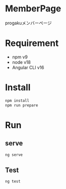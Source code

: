 # MemberPage

progakuメンバーページ

# Requirement

- npm v9
- node v18
- Angular CLI v16

# Install

```sh
npm install
npm run prepare
```

# Run

## serve

```sh
ng serve
```

## Test

```sh
ng test
```
